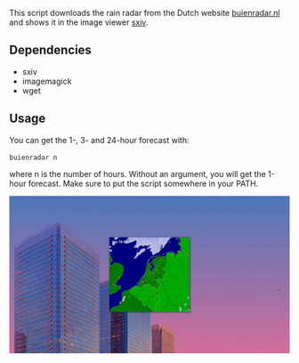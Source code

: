 This script downloads the rain radar from the Dutch website [buienradar.nl](buienradar.nl) and shows it in the image viewer [sxiv](https://github.com/muennich/sxiv).

## Dependencies
- sxiv
- imagemagick
- wget

## Usage

You can get the 1-, 3- and 24-hour forecast with:

```
buienradar n
```

where n is the number of hours. Without an argument, you will get the 1-hour forecast. Make sure to put the script somewhere in your PATH.

![](demo.gif)
